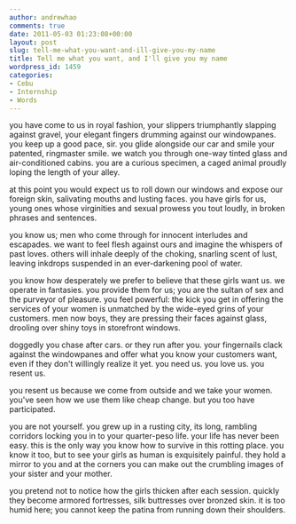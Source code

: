 ```yaml
---
author: andrewhao
comments: true
date: 2011-05-03 01:23:08+00:00
layout: post
slug: tell-me-what-you-want-and-ill-give-you-my-name
title: Tell me what you want, and I'll give you my name
wordpress_id: 1459
categories:
- Cebu
- Internship
- Words
---
```


you have come to us in royal fashion, your slippers triumphantly slapping against gravel, your elegant fingers drumming against our windowpanes. you keep up a good pace, sir. you glide alongside our car and smile your patented, ringmaster smile. we watch you through one-way tinted glass and air-conditioned cabins. you are a curious specimen, a caged animal proudly loping the length of your alley.

at this point you would expect us to roll down our windows and expose our foreign skin, salivating mouths and lusting faces. you have girls for us, young ones whose virginities and sexual prowess you tout loudly, in broken phrases and sentences.

you know us; men who come through for innocent interludes and escapades. we want to feel flesh against ours and imagine the whispers of past loves. others will inhale deeply of the choking, snarling scent of lust, leaving inkdrops suspended in an ever-darkening pool of water.

you know how desperately we prefer to believe that these girls want us. we operate in fantasies. you provide them for us; you are the sultan of sex and the purveyor of pleasure. you feel powerful: the kick you get in offering the services of your women is unmatched by the wide-eyed grins of your customers. men now boys, they are pressing their faces against glass, drooling over shiny toys in storefront windows.

doggedly you chase after cars. or they run after you. your fingernails clack against the windowpanes and offer what you know your customers want, even if they don't willingly realize it yet. you need us. you love us. you resent us.

you resent us because we come from outside and we take your women. you've seen how we use them like cheap change. but you too have participated.

you are not yourself. you grew up in a rusting city, its long, rambling corridors locking you in to your quarter-peso life. your life has never been easy. this is the only way you know how to survive in this rotting place. you know it too, but to see your girls as human is exquisitely painful. they hold a mirror to you and at the corners you can make out the crumbling images of your sister and your mother.

you pretend not to notice how the girls thicken after each session. quickly they become armored fortresses, silk buttresses over bronzed skin. it is too humid here; you cannot keep the patina from running down their shoulders.
